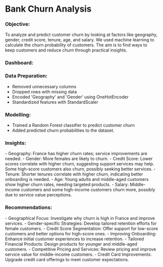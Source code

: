 <h1>Bank Churn Analysis </h1>

<h3>Objective:</h3> To analyze and predict customer churn by looking at factors like geography, gender, credit score, tenure, age, and salary. We used machine learning to calculate the churn probability of customers. The aim is to find ways to keep customers and reduce churn through practical insights.

<h3>Dashboard:</h3>

<h3>Data Preparation:</h3>
<ul>
<li> Removed unnecessary columns</li>
<li> Dropped rows with missing data</li>
<li>Encoded 'Geography' and 'Gender' using OneHotEncoder</li>
<li>Standardized features with StandardScaler</li></ul>

<h3>Modelling:</h3>
<ul>
<li>Trained a Random Forest classifier to predict customer churn</li>
<li>Added predicted churn probabilities to the dataset.</li></ul>

<h3>Insights:</h3>
- Geography: France has higher churn rates; service improvements are needed.
- Gender: More females are likely to churn.
- Credit Score: Lower scores correlate with higher churn, suggesting support services may help. Some high-score customers also churn, possibly seeking better services.
- Tenure: Shorter tenures correlate with higher churn, indicating better onboarding is needed.
- Age: Young adults and middle-aged customers show higher churn rates, needing targeted products.
- Salary: Middle-income customers and some high-income customers churn more, possibly due to service value perceptions.

<h3>Recommendations:</h3>
- Geographical Focus: Investigate why churn is high in France and improve services.
- Gender-specific Strategies: Develop tailored retention efforts for female customers.
- Credit Score Segmentation: Offer support for low-score customers and better options for high-score ones.
- Improving Onboarding: Enhance initial customer experiences to increase retention.
- Tailored Financial Products: Design products for younger and middle-aged customers.
- Competitive Pricing and Services: Review pricing and improve service value for middle-income customers.
- Credit Card Improvements: Upgrade credit card offerings to meet customer expectations.


